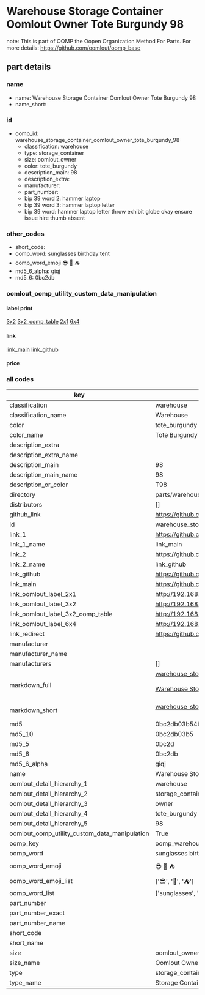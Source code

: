 # Warehouse Storage Container Oomlout Owner Tote Burgundy 98  

note: This is part of OOMP the Oopen Organization Method For Parts. For more details: https://github.com/oomlout/oomp_base

##  part details
  







### name
* name: Warehouse Storage Container Oomlout Owner Tote Burgundy 98
* name_short: 
### id
* oomp_id: warehouse_storage_container_oomlout_owner_tote_burgundy_98
  * classification: warehouse
  * type: storage_container
  * size: oomlout_owner
  * color: tote_burgundy
  * description_main: 98
  * description_extra: 
  * manufacturer: 
  * part_number: 
  * bip 39 word 2: hammer laptop
  * bip 39 word 3: hammer laptop letter
  * bip 39 word: hammer laptop letter throw exhibit globe okay ensure issue hire thumb absent

### other_codes
* short_code: 
* oomp_word: sunglasses birthday tent
* oomp_word_emoji :sunglasses: :birthday: :tent:
* md5_6_alpha: giqj
* md5_6: 0bc2db






### oomlout_oomp_utility_custom_data_manipulation
#### label print
[3x2](http://192.168.1.245:1112/?label=oomp%20giqj)
[3x2_oomp_table](http://192.168.1.108:1112/?label=oomp%20giqj)
[2x1](http://192.168.1.242:1112/?label=oomp%20giqj)
[6x4](http://192.168.1.55:1112/?label=oomp%20giqj)    

#### link

[link_main](https://github.com/oomlout/oomlout_oomp_version_1_messy/tree/main/parts/warehouse_storage_container_oomlout_owner_tote_burgundy_98) [link_github](https://github.com/oomlout/oomlout_oomp_version_1_messy/tree/main/parts/warehouse_storage_container_oomlout_owner_tote_burgundy_98)                             

#### price







### all codes 
| key | value |  
| --- | --- |  
| classification | warehouse |  
| classification_name | Warehouse |  
| color | tote_burgundy |  
| color_name | Tote Burgundy |  
| description_extra |  |  
| description_extra_name |  |  
| description_main | 98 |  
| description_main_name | 98 |  
| description_or_color | T98 |  
| directory | parts/warehouse_storage_container_oomlout_owner_tote_burgundy_98 |  
| distributors | [] |  
| github_link | https://github.com/oomlout/oomlout_oomp_part_src/tree/main/parts/warehouse_storage_container_oomlout_owner_tote_burgundy_98 |  
| id | warehouse_storage_container_oomlout_owner_tote_burgundy_98 |  
| link_1 | https://github.com/oomlout/oomlout_oomp_version_1_messy/tree/main/parts/warehouse_storage_container_oomlout_owner_tote_burgundy_98 |  
| link_1_name | link_main |  
| link_2 | https://github.com/oomlout/oomlout_oomp_version_1_messy/tree/main/parts/warehouse_storage_container_oomlout_owner_tote_burgundy_98 |  
| link_2_name | link_github |  
| link_github | https://github.com/oomlout/oomlout_oomp_version_1_messy/tree/main/parts/warehouse_storage_container_oomlout_owner_tote_burgundy_98 |  
| link_main | https://github.com/oomlout/oomlout_oomp_version_1_messy/tree/main/parts/warehouse_storage_container_oomlout_owner_tote_burgundy_98 |  
| link_oomlout_label_2x1 | http://192.168.1.242:1112/?label=oomp%20giqj |  
| link_oomlout_label_3x2 | http://192.168.1.245:1112/?label=oomp%20giqj |  
| link_oomlout_label_3x2_oomp_table | http://192.168.1.108:1112/?label=oomp%20giqj |  
| link_oomlout_label_6x4 | http://192.168.1.55:1112/?label=oomp%20giqj |  
| link_redirect | https://github.com/oomlout/oomlout_oomp_version_1_messy/tree/main/parts/warehouse_storage_container_oomlout_owner_tote_burgundy_98 |  
| manufacturer |  |  
| manufacturer_name |  |  
| manufacturers | [] |  
| markdown_full | [warehouse_storage_container_oomlout_owner_tote_burgundy_98](none)<br>[](none)<br>[Warehouse Storage Container Oomlout Owner Tote Burgundy 98](none)<br><br> |  
| markdown_short | [warehouse_storage_container_oomlout_owner_tote_burgundy_98](none)<br><br> |  
| md5 | 0bc2db03b54b533d8d27ce15011f4344 |  
| md5_10 | 0bc2db03b5 |  
| md5_5 | 0bc2d |  
| md5_6 | 0bc2db |  
| md5_6_alpha | giqj |  
| name | Warehouse Storage Container Oomlout Owner Tote Burgundy 98 |  
| oomlout_detail_hierarchy_1 | warehouse |  
| oomlout_detail_hierarchy_2 | storage_container |  
| oomlout_detail_hierarchy_3 | owner |  
| oomlout_detail_hierarchy_4 | tote_burgundy |  
| oomlout_detail_hierarchy_5 | 98 |  
| oomlout_oomp_utility_custom_data_manipulation | True |  
| oomp_key | oomp_warehouse_storage_container_oomlout_owner_tote_burgundy_98 |  
| oomp_word | sunglasses birthday tent |  
| oomp_word_emoji | :sunglasses: :birthday: :tent: |  
| oomp_word_emoji_list | [':sunglasses:', ':birthday:', ':tent:'] |  
| oomp_word_list | ['sunglasses', 'birthday', 'tent'] |  
| part_number |  |  
| part_number_exact |  |  
| part_number_name |  |  
| short_code |  |  
| short_name |  |  
| size | oomlout_owner |  
| size_name | Oomlout Owner |  
| type | storage_container |  
| type_name | Storage Container |  
